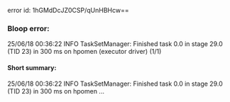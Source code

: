 error id: 1hGMdDcJZ0CSP/qUnHBHcw==
### Bloop error:

25/06/18 00:36:22 INFO TaskSetManager: Finished task 0.0 in stage 29.0 (TID 23) in 300 ms on hpomen (executor driver) (1/1)
#### Short summary: 

25/06/18 00:36:22 INFO TaskSetManager: Finished task 0.0 in stage 29.0 (TID 23) in 300 ms on hpomen ...